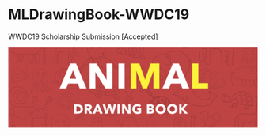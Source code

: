 # MLDrawingBook-WWDC19
WWDC19 Scholarship Submission [Accepted]

<p align="center">
<img src="./header.jpg">
</p>
